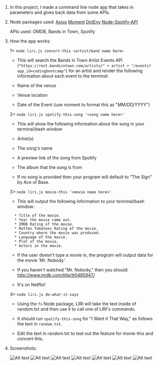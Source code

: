 1. In this project, I made a command line node app that takes in parameters and gives back data from some APIs. 
2. Node packages used:
    [Axios](https://www.npmjs.com/package/axios)
    [Moment](https://www.npmjs.com/package/moment)
    [DotEnv](https://www.npmjs.com/package/dotenv)
    [Node-Spotify-API](https://www.npmjs.com/package/node-spotify-api)

   APIs used:
    OMDB, Bands in Town, Spotify

3. How the app works:

    1> `node liri.js concert-this <artist/band name here>`

    * This will search the Bands in Town Artist Events API (`"https://rest.bandsintown.com/artists/" + artist + "/events?app_id=codingbootcamp"`) for an artist and render the following information about each event to the terminal:

     * Name of the venue

     * Venue location

     * Date of the Event (use moment to format this as "MM/DD/YYYY")

    2> `node liri.js spotify-this-song '<song name here>'`

     * This will show the following information about the song in your terminal/bash window

     * Artist(s)

     * The song's name

     * A preview link of the song from Spotify

     * The album that the song is from

     * If no song is provided then your program will default to "The Sign" by Ace of Base.

    3> `node liri.js movie-this '<movie name here>'`

     * This will output the following information to your terminal/bash window:

     ```
       * Title of the movie.
       * Year the movie came out.
       * IMDB Rating of the movie.
       * Rotten Tomatoes Rating of the movie.
       * Country where the movie was produced.
       * Language of the movie.
       * Plot of the movie.
       * Actors in the movie.
     ```

     * If the user doesn't type a movie in, the program will output data for the movie 'Mr. Nobody.'

     * If you haven't watched "Mr. Nobody," then you should: <http://www.imdb.com/title/tt0485947/>

     * It's on Netflix!


    4> `node liri.js do-what-it-says`

     * Using the `fs` Node package, LIRI will take the text inside of random.txt and then use it to call one of LIRI's commands.

     * It should run `spotify-this-song` for "I Want it That Way," as follows the text in `random.txt`.

     * Edit the text in random.txt to test out the feature for movie-this and concert-this.

4. Screenshots:

    ![Alt text](relative/path/to/screenshots/concert-this.png?raw=true "Title")
    ![Alt text](relative/path/to/screenshots/movie-this.png?raw=true "Title")
    ![Alt text](relative/path/to/screenshots/movie-this-default.png?raw=true "Title")
    ![Alt text](relative/path/to/screenshots/spotify-this.png?raw=true "Title")
    ![Alt text](relative/path/to/screenshots/spotify-this-default.png?raw=true "Title")
    ![Alt text](relative/path/to/screenshots/do-what-it-says.png?raw=true "Title")
    ![Alt text](relative/path/to/screenshots/do-what-it-says-2.png?raw=true "Title")